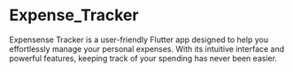 # Expense_Tracker
Expensense Tracker is a user-friendly Flutter app designed to help you effortlessly manage your personal expenses. With its intuitive interface and powerful features, keeping track of your spending has never been easier.
